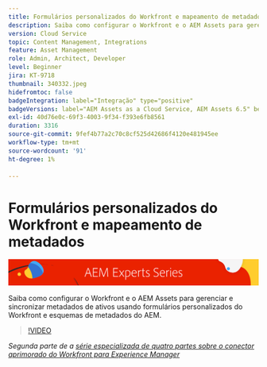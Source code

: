 ```yaml
---
title: Formulários personalizados do Workfront e mapeamento de metadados com o conector aprimorado Workfront para AEM
description: Saiba como configurar o Workfront e o AEM Assets para gerenciar e sincronizar metadados de ativos usando formulários personalizados do Workfront e esquemas de metadados do AEM.
version: Cloud Service
topic: Content Management, Integrations
feature: Asset Management
role: Admin, Architect, Developer
level: Beginner
jira: KT-9718
thumbnail: 340332.jpeg
hidefromtoc: false
badgeIntegration: label="Integração" type="positive"
badgeVersions: label="AEM Assets as a Cloud Service, AEM Assets 6.5" before-title="false"
exl-id: 40d76e0c-69f3-4003-9f34-f393e6fb8561
duration: 3316
source-git-commit: 9fef4b77a2c70c8cf525d42686f4120e481945ee
workflow-type: tm+mt
source-wordcount: '91'
ht-degree: 1%

---
```


# Formulários personalizados do Workfront e mapeamento de metadados

![Série para especialistas em AEM](./assets/banner.png)

Saiba como configurar o Workfront e o AEM Assets para gerenciar e sincronizar metadados de ativos usando formulários personalizados do Workfront e esquemas de metadados do AEM.

>[!VIDEO](https://video.tv.adobe.com/v/340332?quality=12&learn=on)

_Segunda parte de a [série especializada de quatro partes sobre o conector aprimorado do Workfront para Experience Manager](./overview.md)_
